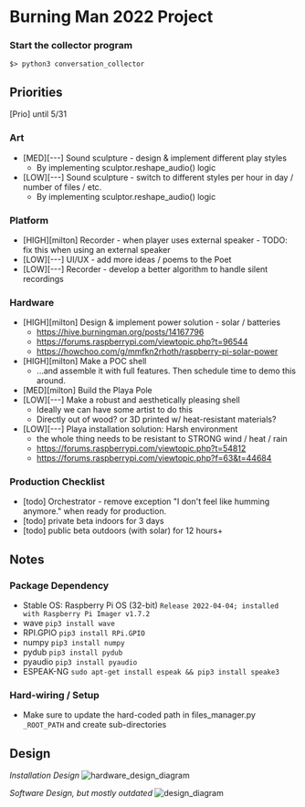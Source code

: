 # Burning Man 2022 Project

### Start the collector program
`$> python3 conversation_collector`

## Priorities
[Prio] until 5/31

### Art
- [MED][---] Sound sculpture - design & implement different play styles
  - By implementing sculptor.reshape_audio() logic
- [LOW][---] Sound sculpture - switch to different styles per hour in day / number of files / etc.
  - By implementing sculptor.reshape_audio() logic
### Platform
- [HIGH][milton] Recorder - when player uses external speaker - TODO: fix this when using an external speaker
- [LOW][---] UI/UX - add more ideas / poems to the Poet
- [LOW][---] Recorder - develop a better algorithm to handle silent recordings
### Hardware
- [HIGH][milton] Design & implement power solution - solar / batteries
  - https://hive.burningman.org/posts/14167796
  - https://forums.raspberrypi.com/viewtopic.php?t=96544
  - https://howchoo.com/g/mmfkn2rhoth/raspberry-pi-solar-power
- [HIGH][milton] Make a POC shell
  - ...and assemble it with full features. Then schedule time to demo this around.
- [MED][milton] Build the Playa Pole
- [LOW][---] Make a robust and aesthetically pleasing shell
  - Ideally we can have some artist to do this
  - Directly out of wood? or 3D printed w/ heat-resistant materials?
- [LOW][---] Playa installation solution: Harsh environment
  - the whole thing needs to be resistant to STRONG wind / heat / rain
  - https://forums.raspberrypi.com/viewtopic.php?t=54812
  - https://forums.raspberrypi.com/viewtopic.php?f=63&t=44684
### Production Checklist
- [todo] Orchestrator - remove exception "I don't feel like humming anymore." when ready for production.
- [todo] private beta indoors for 3 days
- [todo] public beta outdoors (with solar) for 12 hours+

## Notes

### Package Dependency 
- Stable OS: Raspberry Pi OS (32-bit) `Release 2022-04-04; installed with Raspberry Pi Imager v1.7.2`
- wave `pip3 install wave`
- RPI.GPIO `pip3 install RPi.GPIO`
- numpy `pip3 install numpy`
- pydub `pip3 install pydub`
- pyaudio `pip3 install pyaudio`
- ESPEAK-NG `sudo apt-get install espeak && pip3 install speake3`

### Hard-wiring / Setup
- Make sure to update the hard-coded path in files_manager.py `_ROOT_PATH` and create sub-directories

## Design
*Installation Design*
![hardware_design_diagram](./design/Installation&#32;Hardware&#32;Design&#32;v0.1.png)

*Software Design, but mostly outdated*
![design_diagram](./design/design.png)
